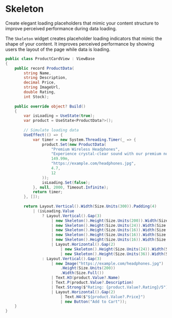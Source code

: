 # Skeleton

<Ingress>
Create elegant loading placeholders that mimic your content structure to improve perceived performance during data loading.
</Ingress>

The `Skeleton` widget creates placeholder loading indicators that mimic the shape of your content. It improves perceived performance by showing users the layout of the page while data is loading.

```csharp demo-tabs 
public class ProductCardView : ViewBase
{
    public record ProductData(
        string Name, 
        string Description, 
        decimal Price, 
        string ImageUrl, 
        double Rating, 
        int Stock);
    
    public override object? Build()
    {
        var isLoading = UseState(true);
        var product = UseState<ProductData?>();
        
        // Simulate loading data
        UseEffect(() => {
            var timer = new System.Threading.Timer(_ => {
                product.Set(new ProductData(
                    "Premium Wireless Headphones",
                    "Experience crystal-clear sound with our premium noise-cancelling wireless headphones. Features 30-hour battery life and memory foam ear cushions for all-day comfort.",
                    149.99m,
                    "https://example.com/headphones.jpg",
                    4.7,
                    12
                ));
                isLoading.Set(false);
            }, null, 2000, Timeout.Infinite);
            return timer;
        }, []);
        
        return Layout.Vertical().Width(Size.Units(300)).Padding(4)
            | (isLoading.Value
                ? Layout.Vertical().Gap(3)
                    | new Skeleton().Height(Size.Units(200)).Width(Size.Full())
                    | new Skeleton().Height(Size.Units(24)).Width(Size.Units(200))
                    | new Skeleton().Height(Size.Units(16)).Width(Size.Full())
                    | new Skeleton().Height(Size.Units(16)).Width(Size.Full())
                    | new Skeleton().Height(Size.Units(16)).Width(Size.Units(150))
                    | Layout.Horizontal().Gap(2)
                        | new Skeleton().Height(Size.Units(24)).Width(Size.Units(80))
                        | new Skeleton().Height(Size.Units(36)).Width(Size.Units(100))
                : Layout.Vertical().Gap(3)
                    | new Image("https://example.com/headphones.jpg")
                        .Height(Size.Units(200))
                        .Width(Size.Full())
                    | Text.H3(product.Value?.Name)
                    | Text.P(product.Value?.Description)
                    | Text.Strong($"Rating: {product.Value?.Rating}/5")
                    | Layout.Horizontal().Gap(2)
                        | Text.H4($"${product.Value?.Price}")
                        | new Button("Add to Cart"));
    }
}
```

<WidgetDocs Type="Ivy.Skeleton" ExtensionTypes="Ivy.SkeletonExtensions" SourceUrl="https://github.com/Ivy-Interactive/Ivy-Framework/blob/main/Ivy/Widgets/Primitives/Skeleton.cs"/> 